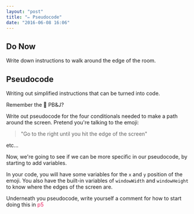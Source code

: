 ```yaml
---
layout: "post"
title: "✏️ Pseudocode"
date: "2016-06-08 16:06"
---
```


## Do Now
Write down instructions to walk around the edge of the room.

## Pseudocode
Writing out simplified instructions that can be turned into code.

Remember the 🍞 PB&J?

Write out pseudocode for the four conditionals needed to make a path around the screen. Pretend you're talking to the emoji:

> "Go to the right until you hit the edge of the screen"

etc...

Now, we're going to see if we can be more specific in our pseudocode, by starting to add variables.

In your code, you will have some variables for the `x` and `y` position of the emoji. You also have the built-in variables of `windowWidth` and `windowHeight` to know where the edges of the screen are.

Underneath you pseudocode, write yourself a comment for how to start doing this in <span style="color: #ED1F5E">p5</span>
